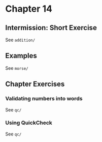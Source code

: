 # Chapter 14

## Intermission: Short Exercise

See `addition/`

## Examples

See `morse/`

## Chapter Exercises

### Validating numbers into words

See `qc/`

### Using QuickCheck

See `qc/`
